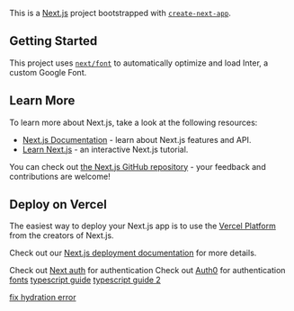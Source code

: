 This is a [Next.js](https://nextjs.org/) project bootstrapped with [`create-next-app`](https://github.com/vercel/next.js/tree/canary/packages/create-next-app).

## Getting Started

This project uses [`next/font`](https://nextjs.org/docs/basic-features/font-optimization) to automatically optimize and load Inter, a custom Google Font.

## Learn More

To learn more about Next.js, take a look at the following resources:

- [Next.js Documentation](https://nextjs.org/docs) - learn about Next.js features and API.
- [Learn Next.js](https://nextjs.org/learn) - an interactive Next.js tutorial.

You can check out [the Next.js GitHub repository](https://github.com/vercel/next.js/) - your feedback and contributions are welcome!

## Deploy on Vercel

The easiest way to deploy your Next.js app is to use the [Vercel Platform](https://vercel.com/new?utm_medium=default-template&filter=next.js&utm_source=create-next-app&utm_campaign=create-next-app-readme) from the creators of Next.js.

Check out our [Next.js deployment documentation](https://nextjs.org/docs/deployment) for more details.

Check out [Next auth](https://next-auth.js.org/configuration/nextjs#in-app-router) for authentication
Check out [Auth0](https://github.com/auth0/nextjs-auth0#app-router) for authentication
[fonts](https://github.com/icons8/line-awesome/blob/master/dist/line-awesome/fonts/la-solid-900.woff2)
[typescript guide](https://refine.devblognext-js-with-typescript#adding-typescript-to-an-existing-project)
[typescript guide 2](https://blog.logrocket.com/using-next-js-with-typescript/#using-typescript-next-js-app)

[fix hydration error](https://nextjs.org/docs/messages/react-hydration-error)
[](https://www.typescriptlang.org/docs/handbook/declaration-files/do-s-and-don-ts.html)
